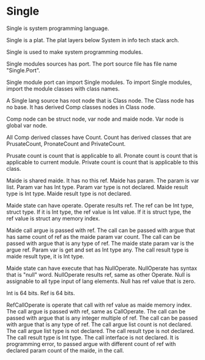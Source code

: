 # Single

Single is system programming language.

Single is a plat.
The plat layers below System in info tech stack arch.

Single is used to make system programming modules.

Single modules sources has port.
The port source file has file name "Single.Port".

Single module port can import Single modules.
To import Single modules, import the module classes with class names.

A Single lang source has root node that is Class node.
The Class node has no base.
It has derived Comp classes nodes in Class node.

Comp node can be struct node, var node and maide node.
Var node is global var node.

All Comp derived classes have Count.
Count has derived classes that are PrusateCount, PronateCount and PrivateCount.

Prusate count is count that is applicable to all.
Pronate count is count that is applicable to current module.
Private count is count that is applicable to this class.

Maide is shared maide. It has no this ref.
Maide has param. The param is var list.
Param var has Int type. Param var type is not declared.
Maide result type is Int type.
Maide result type is not declared.

Maide state can have operate.
Operate results ref.
The ref can be Int type, struct type.
If it is Int type, the ref value is Int value.
If it is struct type, the ref value is struct any memory index.

Maide call argue is passed with ref.
The call can be passed with argue that has same count of ref as the maide param var count.
The call can be passed with argue that is any type of ref.
The maide state param var is the argue ref.
Param var is get and set as Int type any.
The call result type is maide result type, it is Int type.

Maide state can have execute that has NullOperate.
NullOperate has syntax that is "null" word.
NullOperate results ref, same as other Operate.
Null is assignable to all type input of lang elements.
Null has ref value that is zero.

Int is 64 bits. Ref is 64 bits.

RefCallOperate is operate that call with ref value as maide memory index.
The call argue is passed with ref, same as CallOperate.
The call can be passed with argue that is any integer multiple of ref.
The call can be passed with argue that is any type of ref.
The call argue list count is not declared.
The call argue list type is not declared.
The call result type is not declared.
The call result type is Int type.
The call interface is not declared.
It is programming error, to passed argue with different count of ref with declared param count of the maide, in the call.